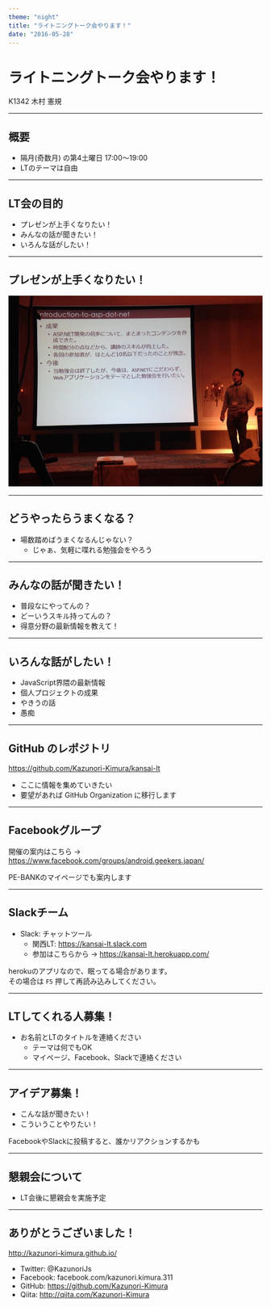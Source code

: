 ```yaml
---
theme: "night"
title: "ライトニングトーク会やります！"
date: "2016-05-28" 
---
```

# ライトニングトーク会やります！

K1342 木村 憲規

---

## 概要

* 隔月(奇数月) の第4土曜日 17:00～19:00
* LTのテーマは自由

---

## LT会の目的

* プレゼンが上手くなりたい！
* みんなの話が聞きたい！
* いろんな話がしたい！

---

## プレゼンが上手くなりたい！

![プロエンジニア・フェスティバルの様子](./images/pe-fes.jpg)

---

## どうやったらうまくなる？

* 場数踏めばうまくなるんじゃない？
  - じゃぁ、気軽に喋れる勉強会をやろう

---

## みんなの話が聞きたい！

* 普段なにやってんの？
* どーいうスキル持ってんの？
* 得意分野の最新情報を教えて！

---

## いろんな話がしたい！

* JavaScript界隈の最新情報
* 個人プロジェクトの成果
* やきうの話
* 愚痴

---

## GitHub のレポジトリ

https://github.com/Kazunori-Kimura/kansai-lt

* ここに情報を集めていきたい
* 要望があれば GitHub Organization に移行します

---

## Facebookグループ

開催の案内はこちら -> https://www.facebook.com/groups/android.geekers.japan/

PE-BANKのマイページでも案内します

---

## Slackチーム

* Slack: チャットツール
  - 関西LT: https://kansai-lt.slack.com
  - 参加はこちらから -> https://kansai-lt.herokuapp.com/

herokuのアプリなので、眠ってる場合があります。  
その場合は `F5` 押して再読み込みしてください。

---

## LTしてくれる人募集！

* お名前とLTのタイトルを連絡ください
  - テーマは何でもOK
  - マイページ、Facebook、Slackで連絡ください

---

## アイデア募集！

* こんな話が聞きたい！
* こういうことやりたい！

FacebookやSlackに投稿すると、誰かリアクションするかも

---

## 懇親会について

* LT会後に懇親会を実施予定

---

## ありがとうございました！

http://kazunori-kimura.github.io/

* Twitter: @KazunoriJs
* Facebook: facebook.com/kazunori.kimura.311
* GitHub: https://github.com/Kazunori-Kimura
* Qiita: http://qiita.com/Kazunori-Kimura
